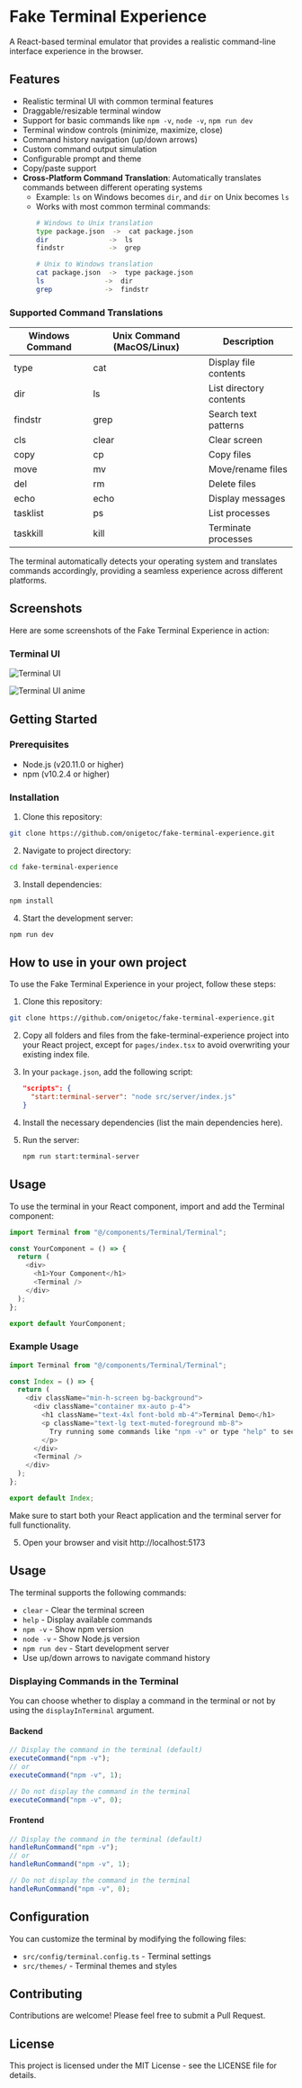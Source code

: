 # Fake Terminal Experience

A React-based terminal emulator that provides a realistic command-line interface experience in the browser.

## Features

- Realistic terminal UI with common terminal features
- Draggable/resizable terminal window
- Support for basic commands like `npm -v`, `node -v`, `npm run dev`
- Terminal window controls (minimize, maximize, close)
- Command history navigation (up/down arrows)
- Custom command output simulation
- Configurable prompt and theme
- Copy/paste support
- **Cross-Platform Command Translation**: Automatically translates commands between different operating systems
  - Example: `ls` on Windows becomes `dir`, and `dir` on Unix becomes `ls`
  - Works with most common terminal commands:
    ```bash
    # Windows to Unix translation
    type package.json  ->  cat package.json
    dir               ->  ls
    findstr           ->  grep

    # Unix to Windows translation
    cat package.json  ->  type package.json
    ls               ->  dir
    grep             ->  findstr
    ```

### Supported Command Translations

| Windows Command | Unix Command (MacOS/Linux) | Description |
|----------------|---------------------------|-------------|
| type           | cat                      | Display file contents |
| dir            | ls                       | List directory contents |
| findstr        | grep                     | Search text patterns |
| cls            | clear                    | Clear screen |
| copy           | cp                       | Copy files |
| move           | mv                       | Move/rename files |
| del            | rm                       | Delete files |
| echo           | echo                     | Display messages |
| tasklist       | ps                       | List processes |
| taskkill       | kill                    | Terminate processes |

The terminal automatically detects your operating system and translates commands accordingly, providing a seamless experience across different platforms.

## Screenshots

Here are some screenshots of the Fake Terminal Experience in action:

### Terminal UI
![Terminal UI](https://raw.githubusercontent.com/onigetoc/fake-terminal-experience/refs/heads/main/public/terminal-screenshot.png)

![Terminal UI anime](https://raw.githubusercontent.com/onigetoc/fake-terminal-experience/refs/heads/main/public/terminal-anime.gif)

## Getting Started

### Prerequisites

- Node.js (v20.11.0 or higher)
- npm (v10.2.4 or higher)

### Installation

1. Clone this repository:
```sh
git clone https://github.com/onigetoc/fake-terminal-experience.git
```

2. Navigate to project directory:
```sh
cd fake-terminal-experience
```

3. Install dependencies:
```sh
npm install
```

4. Start the development server:
```sh
npm run dev
```

## How to use in your own project

To use the Fake Terminal Experience in your project, follow these steps:

1. Clone this repository:
```sh
git clone https://github.com/onigetoc/fake-terminal-experience.git
```

2. Copy all folders and files from the fake-terminal-experience project into your React project, except for `pages/index.tsx` to avoid overwriting your existing index file.

3. In your `package.json`, add the following script:
    ```json
    "scripts": {
      "start:terminal-server": "node src/server/index.js"
    }
    ```

4. Install the necessary dependencies (list the main dependencies here).

5. Run the server:
    ```bash
    npm run start:terminal-server
    ```

## Usage

To use the terminal in your React component, import and add the Terminal component:
```javascript
import Terminal from "@/components/Terminal/Terminal";

const YourComponent = () => {
  return (
    <div>
      <h1>Your Component</h1>
      <Terminal />
    </div>
  );
};

export default YourComponent;
```

### Example Usage

```javascript
import Terminal from "@/components/Terminal/Terminal";

const Index = () => {
  return (
    <div className="min-h-screen bg-background">
      <div className="container mx-auto p-4">
        <h1 className="text-4xl font-bold mb-4">Terminal Demo</h1>
        <p className="text-lg text-muted-foreground mb-8">
          Try running some commands like "npm -v" or type "help" to see available commands.
        </p>
      </div>
      <Terminal />
    </div>
  );
};

export default Index;
```

Make sure to start both your React application and the terminal server for full functionality.

5. Open your browser and visit http://localhost:5173

## Usage

The terminal supports the following commands:
- `clear` - Clear the terminal screen
- `help` - Display available commands
- `npm -v` - Show npm version
- `node -v` - Show Node.js version
- `npm run dev` - Start development server
- Use up/down arrows to navigate command history

### Displaying Commands in the Terminal

You can choose whether to display a command in the terminal or not by using the `displayInTerminal` argument.

#### Backend

```javascript
// Display the command in the terminal (default)
executeCommand("npm -v");
// or
executeCommand("npm -v", 1);

// Do not display the command in the terminal
executeCommand("npm -v", 0);
```

#### Frontend

```javascript
// Display the command in the terminal (default)
handleRunCommand("npm -v");
// or
handleRunCommand("npm -v", 1);

// Do not display the command in the terminal
handleRunCommand("npm -v", 0);
```

## Configuration

You can customize the terminal by modifying the following files:
- `src/config/terminal.config.ts` - Terminal settings
- `src/themes/` - Terminal themes and styles

## Contributing

Contributions are welcome! Please feel free to submit a Pull Request.

## License

This project is licensed under the MIT License - see the LICENSE file for details.